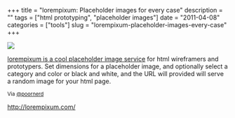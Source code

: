 +++
title = "lorempixum: Placeholder images for every case"
description = ""
tags = ["html prototyping", "placeholder images"]
date = "2011-04-08"
categories = ["tools"]
slug = "lorempixum-placeholder-images-every-case"
+++


<div class="tool-screenshot mb1"><a href="http://lorempixum.com/"><img id='bluga-thumbnail-2702' class='bluga-thumbnail custom' src='http://media.konigi.com/bluga/
wt522fcb11f1dd7_custom.jpg'/></a></div><p><a href="http://lorempixum.com/">lorempixum is a cool placeholder image service</a> for html wireframers and prototypers. Set dimensions for a placeholder image, and optionally select a category and color or black and white, and the URL will provided will serve a random image for your html page.</p>

<p><small>Via <a href="http://twitter.com/#!/poornerd/status/56381906132017152">@poornerd</a></small></p>

  
<p><a href="http://lorempixum.com/">http://lorempixum.com/</a></p>
      
